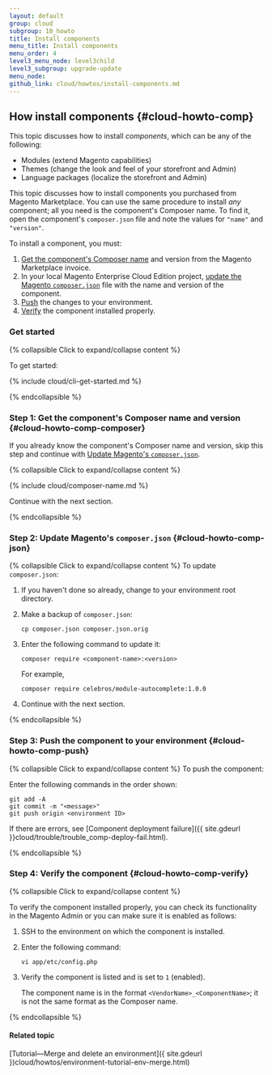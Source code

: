 ```yaml
---
layout: default
group: cloud
subgroup: 10_howto
title: Install components
menu_title: Install components
menu_order: 4
level3_menu_node: level3child
level3_subgroup: upgrade-update
menu_node: 
github_link: cloud/howtos/install-components.md
---
```


## How install components {#cloud-howto-comp}
This topic discusses how to install *components*, which can be any of the following:

*	Modules (extend Magento capabilities)
*	Themes (change the look and feel of your storefront and Admin)
*	Language packages (localize the storefront and Admin)

<div class="bs-callout bs-callout-info" id="info">
  <p>This topic discusses how to install components you purchased from Magento Marketplace. You can use the same procedure to install <em>any</em> component; all you need is the component's Composer name. To find it, open the component's <code>composer.json</code> file and note the values for <code>"name"</code> and <code>"version"</code>.</p>
</div>

To install a component, you must:

1.	[Get the component's Composer name](#cloud-howto-comp-composer) and version from the Magento Marketplace invoice.
2.	In your local Magento Enterprise Cloud Edition project, [update the Magento `composer.json`](#cloud-howto-comp-json) file with the name and version of the component.
3.	[Push](#cloud-howto-comp-push) the changes to your environment.
4.	[Verify](#cloud-howto-comp-verify) the component installed properly.

### Get started

{% collapsible Click to expand/collapse content %}

To get started:

{% include cloud/cli-get-started.md %}

{% endcollapsible %}

### Step 1: Get the component's Composer name and version {#cloud-howto-comp-composer}
If you already know the component's Composer name and version, skip this step and continue with [Update Magento's `composer.json`](#cloud-howto-comp-json).

{% collapsible Click to expand/collapse content %}

{% include cloud/composer-name.md %}

Continue with the next section.

{% endcollapsible %}

### Step 2: Update Magento's `composer.json` {#cloud-howto-comp-json}

{% collapsible Click to expand/collapse content %}
To update `composer.json`:

1.	If you haven't done so already, change to your environment root directory.
1.	Make a backup of `composer.json`:

		cp composer.json composer.json.orig
2.	Enter the following command to update it:

		composer require <component-name>:<version>

	For example,

		composer require celebros/module-autocomplete:1.0.0
3.	Continue with the next section.

{% endcollapsible %}

### Step 3: Push the component to your environment {#cloud-howto-comp-push}

{% collapsible Click to expand/collapse content %}
To push the component:

Enter the following commands in the order shown:

	git add -A
	git commit -m "<message>"
	git push origin <environment ID>

If there are errors, see [Component deployment failure]({{ site.gdeurl }}cloud/trouble/trouble_comp-deploy-fail.html).

{% endcollapsible %}

### Step 4: Verify the component {#cloud-howto-comp-verify}

{% collapsible Click to expand/collapse content %}

To verify the component installed properly, you can check its functionality in the Magento Admin or you can make sure it is enabled as follows:

1.	SSH to the environment on which the component is installed.
2.	Enter the following command:

		vi app/etc/config.php
3.	Verify the component is listed and is set to `1` (enabled).

	The component name is in the format `<VendorName>_<ComponentName>`; it is not the same format as the Composer name.

{% endcollapsible %}

#### Related topic
[Tutorial&mdash;Merge and delete an environment]({ site.gdeurl })cloud/howtos/environment-tutorial-env-merge.html)